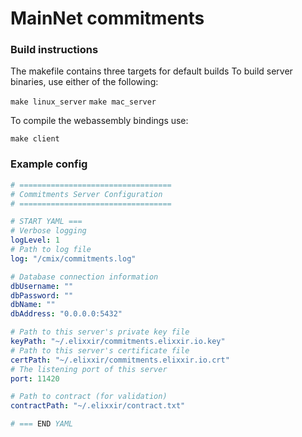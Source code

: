# MainNet commitments

### Build instructions
The makefile contains three targets for default builds
To build server binaries, use either of the following:

`make linux_server`
`make mac_server`

To compile the webassembly bindings use:

`make client`

### Example config
```yaml
# ==================================
# Commitments Server Configuration
# ==================================

# START YAML ===
# Verbose logging
logLevel: 1
# Path to log file
log: "/cmix/commitments.log"

# Database connection information
dbUsername: ""
dbPassword: ""
dbName: ""
dbAddress: "0.0.0.0:5432"

# Path to this server's private key file
keyPath: "~/.elixxir/commitments.elixxir.io.key"
# Path to this server's certificate file
certPath: "~/.elixxir/commitments.elixxir.io.crt"
# The listening port of this server
port: 11420

# Path to contract (for validation)
contractPath: "~/.elixxir/contract.txt"

# === END YAML

```
